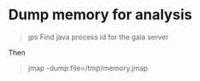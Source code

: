 # Dump memory for analysis
> jps
Find java process id for the gaia server

Then
> jmap -dump:file=/tmp/memory.jmap <java process id>
